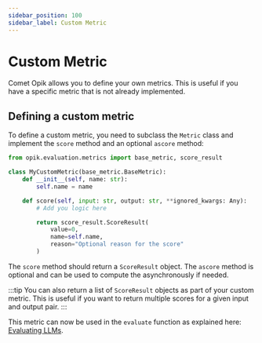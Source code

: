 ```yaml
---
sidebar_position: 100
sidebar_label: Custom Metric
---
```


# Custom Metric

Comet Opik allows you to define your own metrics. This is useful if you have a specific metric that is not already implemented.

## Defining a custom metric

To define a custom metric, you need to subclass the `Metric` class and implement the `score` method and an optional `ascore` method:

```python
from opik.evaluation.metrics import base_metric, score_result

class MyCustomMetric(base_metric.BaseMetric):
    def __init__(self, name: str):
        self.name = name

    def score(self, input: str, output: str, **ignored_kwargs: Any):
        # Add you logic here

        return score_result.ScoreResult(
            value=0,
            name=self.name,
            reason="Optional reason for the score"
        )
```

The `score` method should return a `ScoreResult` object. The `ascore` method is optional and can be used to compute the asynchronously if needed.

:::tip
You can also return a list of `ScoreResult` objects as part of your custom metric. This is useful if you want to return multiple scores for a given input and output pair.
:::

This metric can now be used in the `evaluate` function as explained here: [Evaluating LLMs](/evaluation/evaluate_your_llm).
